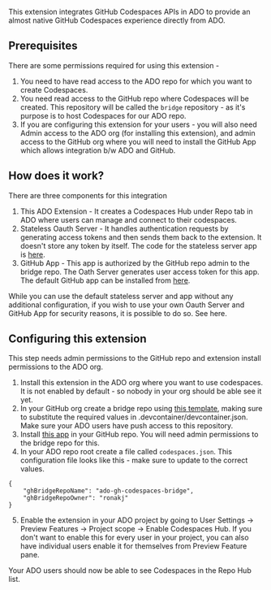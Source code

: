 This extension integrates GitHub Codespaces APIs in ADO to provide an almost native GitHub Codespaces experience directly from ADO.

## Prerequisites

There are some permissions required for using this extension -

1. You need to have read access to the ADO repo for which you want to create Codespaces.
2. You need read access to the GitHub repo where Codespaces will be created. This repository will be called the `bridge` repository - as it's purpose is to host Codespaces for our ADO repo.
3. If you are configuring this extension for your users - you will also need Admin access to the ADO org (for installing this extension), and admin access to the GitHub org where you will need to install the GitHub App which allows integration b/w ADO and GitHub.

## How does it work?

There are three components for this integration

1. This ADO Extension - It creates a Codespaces Hub under Repo tab in ADO where users can manage and connect to their codespaces.
2. Stateless Oauth Server - It handles authentication requests by generating access tokens and then sends them back to the extension. It doesn't store any token by itself. The code for the stateless server app is [here](https://github.com/ronakj/github-oauth-azure-function).
3. GitHub App - This app is authorized by the GitHub repo admin to the bridge repo. The Oath Server generates user access token for this app. The default GitHub app can be installed from [here](https://github.com/apps/ado-gh-codespaces/installations/new).

While you can use the default stateless server and app without any additional configuration, if you wish to use your own Oauth Server and GitHub App for security reasons, it is possible to do so. See here.

## Configuring this extension

This step needs admin permissions to the GitHub repo and extension install permissions to the ADO org.

1. Install this extension in the ADO org where you want to use codespaces. It is not enabled by default - so nobody in your org should be able see it yet.
2. In your GitHub org create a bridge repo using [this template](https://github.com/ronakj/ado-gh-codespaces-bridge), making sure to substitute the required values in .devcontainer/devcontainer.json. Make sure your ADO users have push access to this repository.
3. Install [this app](https://github.com/apps/ado-gh-codespaces/installations/new) in your GitHub repo. You will need admin permissions to the bridge repo for this.
4. In your ADO repo root create a file called `codespaces.json`. This configuration file looks like this - make sure to update to the correct values.

```
{
    "ghBridgeRepoName": "ado-gh-codespaces-bridge",
    "ghBridgeRepoOwner": "ronakj"
}
```

5. Enable the extension in your ADO project by going to User Settings -> Preview Features -> Project scope -> Enable Codespaces Hub. If you don't want to enable this for every user in your project, you can also have individual users enable it for themselves from Preview Feature pane.

Your ADO users should now be able to see Codespaces in the Repo Hub list.
